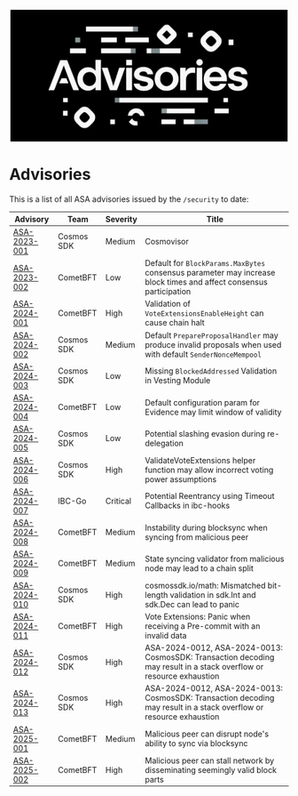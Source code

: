 <p align="center">
<img src="./assets/advisories.png" alt="Advisories" width="500"/>
</p>

# Advisories

This is a list of all ASA advisories issued by the `/security` to date:

| Advisory                                                                                     | Team       | Severity | Title                                                                                                              |
| -------------------------------------------------------------------------------------------- | ---------- | -------- | ------------------------------------------------------------------------------------------------------------------ |
|[ASA-2023-001](https://github.com/cosmos/cosmos-sdk/security/advisories/GHSA-23px-mw2p-46qm) | Cosmos SDK | Medium|Cosmovisor|
|[ASA-2023-002](https://github.com/cometbft/cometbft/security/advisories/GHSA-hq58-p9mv-338c) | CometBFT | Low|Default for `BlockParams.MaxBytes` consensus parameter may increase block times and affect consensus participation|
|[ASA-2024-001](https://github.com/cometbft/cometbft/security/advisories/GHSA-qr8r-m495-7hc4) | CometBFT | High|Validation of `VoteExtensionsEnableHeight` can cause chain halt|
|[ASA-2024-002](https://github.com/cosmos/cosmos-sdk/security/advisories/GHSA-2557-x9mg-76w8) | Cosmos SDK | Medium|Default `PrepareProposalHandler` may produce invalid proposals when used with default `SenderNonceMempool`|
|[ASA-2024-003](https://github.com/cosmos/cosmos-sdk/security/advisories/GHSA-4j93-fm92-rp4m) | Cosmos SDK | Low|Missing `BlockedAddressed` Validation in Vesting Module|
|[ASA-2024-004](https://github.com/cometbft/cometbft/security/advisories/GHSA-555p-m4v6-cqxv) | CometBFT | Low|Default configuration param for Evidence may limit window of validity|
|[ASA-2024-005](https://github.com/cosmos/cosmos-sdk/security/advisories/GHSA-86h5-xcpx-cfqc) | Cosmos SDK | Low|Potential slashing evasion during re-delegation|
|[ASA-2024-006](https://github.com/cosmos/cosmos-sdk/security/advisories/GHSA-95rx-m9m5-m94v) | Cosmos SDK | High|ValidateVoteExtensions helper function may allow incorrect voting power assumptions|
|[ASA-2024-007](https://github.com/cosmos/ibc-go/security/advisories/GHSA-j496-crgh-34mx) | IBC-Go | Critical|Potential Reentrancy using Timeout Callbacks in ibc-hooks|
|[ASA-2024-008](https://github.com/cometbft/cometbft/security/advisories/GHSA-hg58-rf2h-6rr7) | CometBFT | Medium|Instability during blocksync when syncing from malicious peer|
|[ASA-2024-009](https://github.com/cometbft/cometbft/security/advisories/GHSA-g5xx-c4hv-9ccc) | CometBFT | Medium|State syncing validator from malicious node may lead to a chain split|
|[ASA-2024-010](https://github.com/cosmos/cosmos-sdk/security/advisories/GHSA-7225-m954-23v7) | Cosmos SDK | High|cosmossdk.io/math: Mismatched bit-length validation in sdk.Int and sdk.Dec can lead to panic|
|[ASA-2024-011](https://github.com/cometbft/cometbft/security/advisories/GHSA-p7mv-53f2-4cwj) | CometBFT | High|Vote Extensions: Panic when receiving a Pre-commit with an invalid data|
|[ASA-2024-012](https://github.com/cosmos/cosmos-sdk/security/advisories/GHSA-8wcc-m6j2-qxvm) | Cosmos SDK | High|ASA-2024-0012, ASA-2024-0013: CosmosSDK: Transaction decoding may result in a stack overflow or resource exhaustion|
|[ASA-2024-013](https://github.com/cosmos/cosmos-sdk/security/advisories/GHSA-8wcc-m6j2-qxvm) | Cosmos SDK | High|ASA-2024-0012, ASA-2024-0013: CosmosSDK: Transaction decoding may result in a stack overflow or resource exhaustion|
|[ASA-2025-001](https://github.com/cometbft/cometbft/security/advisories/GHSA-22qq-3xwm-r5x4) | CometBFT | Medium|Malicious peer can disrupt node's ability to sync via blocksync|
|[ASA-2025-002](https://github.com/cometbft/cometbft/security/advisories/GHSA-r3r4-g7hq-pq4f) | CometBFT | High|Malicious peer can stall network by disseminating seemingly valid block parts|
